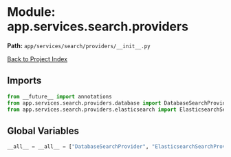 # Module: app.services.search.providers

**Path:** `app/services/search/providers/__init__.py`

[Back to Project Index](../../../../../index.md)

## Imports
```python
from __future__ import annotations
from app.services.search.providers.database import DatabaseSearchProvider
from app.services.search.providers.elasticsearch import ElasticsearchSearchProvider
```

## Global Variables
```python
__all__ = __all__ = ["DatabaseSearchProvider", "ElasticsearchSearchProvider"]
```
